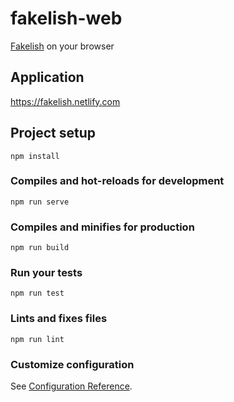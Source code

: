 # fakelish-web
[Fakelish](https://github.com/nwtgck/fakelish-npm) on your browser

## Application
<https://fakelish.netlify.com>

## Project setup
```
npm install
```

### Compiles and hot-reloads for development
```
npm run serve
```

### Compiles and minifies for production
```
npm run build
```

### Run your tests
```
npm run test
```

### Lints and fixes files
```
npm run lint
```

### Customize configuration
See [Configuration Reference](https://cli.vuejs.org/config/).
